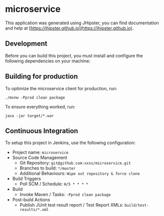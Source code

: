 # microservice

This application was generated using JHipster, you can find documentation and help at [https://jhipster.github.io](https://jhipster.github.io).

## Development

Before you can build this project, you must install and configure the following dependencies on your machine:


## Building for production

To optimize the microservice client for production, run:

    ./mvnw -Pprod clean package

To ensure everything worked, run:

    java -jar target/*.war

## Continuous Integration

To setup this project in Jenkins, use the following configuration:

* Project name: `microservice`
* Source Code Management
    * Git Repository: `git@github.com:xxxx/microservice.git`
    * Branches to build: `*/master`
    * Additional Behaviours: `Wipe out repository & force clone`
* Build Triggers
    * Poll SCM / Schedule: `H/5 * * * *`
* Build
    * Invoke Maven / Tasks: `-Pprod clean package`
* Post-build Actions
    * Publish JUnit test result report / Test Report XMLs: `build/test-results/*.xml`

[JHipster]: https://jhipster.github.io/
